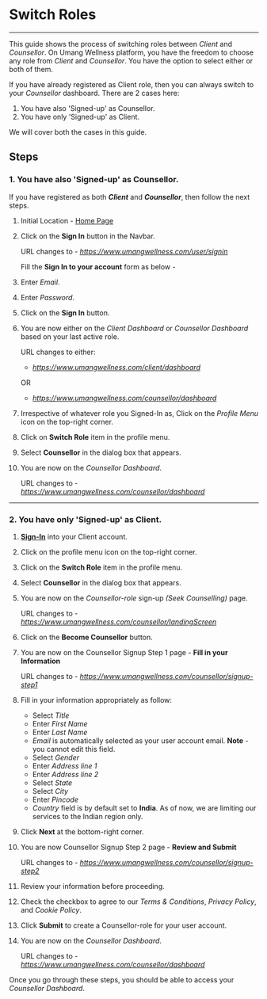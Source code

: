 # Switch Roles

---

This guide shows the process of switching roles between _Client_ and _Counsellor_. On Umang Wellness platform, you have the freedom to choose any role from _Client_ and _Counsellor_. You have the option to select either or both of them.

If you have already registered as Client role, then you can always switch to your _Counsellor_ dashboard.
There are 2 cases here:
1. You have also 'Signed-up' as Counsellor.
2. You have only 'Signed-up' as Client.

We will cover both the cases in this guide.

## Steps

### 1. You have also 'Signed-up' as Counsellor.

If you have registered as both **_Client_** and **_Counsellor_**, then follow the next steps.

1. Initial Location - [Home Page](https://www.umangwellness.com)

2. Click on the **Sign In** button in the Navbar.

    URL changes to - _https://www.umangwellness.com/user/signin_

    Fill the **Sign In to your account** form as below -

3. Enter _Email_.

4. Enter _Password_.

5. Click on the **Sign In** button.

6. You are now either on the _Client Dashboard_ or _Counsellor Dashboard_ based on your last active role.

    URL changes to either:
    
    - _https://www.umangwellness.com/client/dashboard_

    OR

    - _https://www.umangwellness.com/counsellor/dashboard_

7. Irrespective of whatever role you Signed-In as, Click on the _Profile Menu_ icon on the top-right corner.

8. Click on **Switch Role** item in the profile menu.

9. Select **Counsellor** in the dialog box that appears.

10. You are now on the _Counsellor Dashboard_.

    URL changes to - _https://www.umangwellness.com/counsellor/dashboard_

---

### 2. You have only 'Signed-up' as Client.

1. [**Sign-In**](../client/client-sign-in.md) into your Client account.

2. Click on the profile menu icon on the top-right corner.

3. Click on the **Switch Role** item in the profile menu.

4. Select **Counsellor** in the dialog box that appears.

5. You are now on the _Counsellor-role_ sign-up _(Seek Counselling)_ page.

    URL changes to - _https://www.umangwellness.com/counsellor/landingScreen_

6. Click on the **Become Counsellor** button.

7. You are now on the Counsellor Signup Step 1 page - **Fill in your Information**

    URL changes to - _https://www.umangwellness.com/counsellor/signup-step1_

8. Fill in your information appropriately as follow:

    - Select _Title_
    - Enter _First Name_
    - Enter _Last Name_
    - _Email_ is automatically selected as your user account email. **Note** - you cannot edit this field.
    - Select _Gender_
    - Enter _Address line 1_
    - Enter _Address line 2_
    - Select _State_
    - Select _City_
    - Enter _Pincode_
    - _Country_ field is by default set to **India**. As of now, we are limiting our services to the Indian region only.

9. Click **Next** at the bottom-right corner.

10. You are now Counsellor Signup Step 2 page - **Review and Submit**

    URL changes to - _https://www.umangwellness.com/counsellor/signup-step2_

11. Review your information before proceeding.

12. Check the checkbox to agree to our _Terms & Conditions_, _Privacy Policy_, and _Cookie Policy_.

13. Click **Submit** to create a Counsellor-role for your user account.

14. You are now on the _Counsellor Dashboard_.

    URL changes to - _https://www.umangwellness.com/counsellor/dashboard_




Once you go through these steps, you should be able to access your _Counsellor Dashboard_.